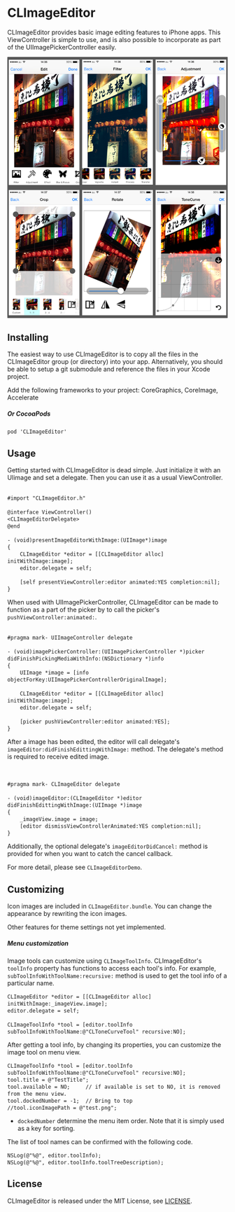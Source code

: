 CLImageEditor
===

CLImageEditor provides basic image editing features to iPhone apps. This ViewController is simple to use, and is also possible to incorporate as part of the UIImagePickerController easily.


![sample](CLImageEditorDemo/sample.jpg)


Installing
---

The easiest way to use CLImageEditor is to copy all the files in the CLImageEditor group (or directory) into your app. Alternatively, you should be able to setup a git submodule and reference the files in your Xcode project.

Add the following frameworks to your project: CoreGraphics, CoreImage, Accelerate

##### Or CocoaPods

`pod 'CLImageEditor'`


Usage
---
Getting started with CLImageEditor is dead simple. Just initialize it with an UIimage and set a delegate. Then you can use it as a usual ViewController.


```  objc

#import "CLImageEditor.h"

@interface ViewController()
<CLImageEditorDelegate>
@end

- (void)presentImageEditorWithImage:(UIImage*)image
{
    CLImageEditor *editor = [[CLImageEditor alloc] initWithImage:image];
    editor.delegate = self;
	
    [self presentViewController:editor animated:YES completion:nil];
}

```

When used with UIImagePickerController, CLImageEditor can be made to function as a part of the picker by to call the picker's `pushViewController:animated:`.

```  objc

#pragma mark- UIImageController delegate

- (void)imagePickerController:(UIImagePickerController *)picker didFinishPickingMediaWithInfo:(NSDictionary *)info
{
    UIImage *image = [info objectForKey:UIImagePickerControllerOriginalImage];
    
    CLImageEditor *editor = [[CLImageEditor alloc] initWithImage:image];
    editor.delegate = self;
    
    [picker pushViewController:editor animated:YES];
}

```

After a image has been edited, the editor will call delegate's `imageEditor:didFinishEdittingWithImage:` method. The delegate's method is required to receive edited image.

```  objc


#pragma mark- CLImageEditor delegate

- (void)imageEditor:(CLImageEditor *)editor didFinishEdittingWithImage:(UIImage *)image
{
    _imageView.image = image;
    [editor dismissViewControllerAnimated:YES completion:nil];
}

```

Additionally, the optional delegate's `imageEditorDidCancel:` method is provided for when you want to catch the cancel callback.

For more detail,  please see `CLImageEditorDemo`.


Customizing
---
Icon images are included in `CLImageEditor.bundle`.  You can change the appearance by rewriting the icon images.

Other features for theme settings not yet implemented.


##### Menu customization

Image tools can customize using `CLImageToolInfo`. CLImageEditor's `toolInfo` property has functions to access each tool's info. For example, `subToolInfoWithToolName:recursive:` method is used to get the tool info of a particular name.

```  objc
CLImageEditor *editor = [[CLImageEditor alloc] initWithImage:_imageView.image];
editor.delegate = self;

CLImageToolInfo *tool = [editor.toolInfo subToolInfoWithToolName:@"CLToneCurveTool" recursive:NO];
```

After getting a tool info, by changing its properties, you can customize the image tool on menu view.

```  objc
CLImageToolInfo *tool = [editor.toolInfo subToolInfoWithToolName:@"CLToneCurveTool" recursive:NO];
tool.title = @"TestTitle";
tool.available = NO;     // if available is set to NO, it is removed from the menu view.
tool.dockedNumber = -1;  // Bring to top
//tool.iconImagePath = @"test.png";
```

* `dockedNumber` determine the menu item order. Note that it is simply used as a key for sorting.

The list of tool names can be confirmed with the following code.

```  objc
NSLog(@"%@", editor.toolInfo);
NSLog(@"%@", editor.toolInfo.toolTreeDescription);
```


License
---
CLImageEditor is released under the MIT License, see [LICENSE](LICENSE).